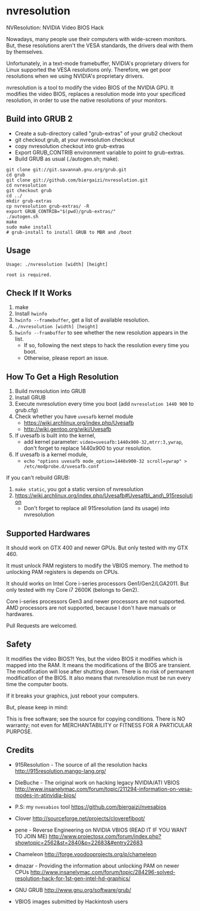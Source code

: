nvresolution
=========

NVResolution: NVIDIA Video BIOS Hack

Nowadays, many people use their computers with wide-screen monitors.
But, these resolutions aren't the VESA standards, the drivers deal with them by themselves.

Unfortunately, in a text-mode framebuffer, NVIDIA's proprietary drivers for Linux supported the VESA resolutions only. Therefore, we get poor resolutions when we using NVIDIA's proprietary drivers.

nvresolution is a tool to modify the video BIOS of the NVIDIA GPU.
It modifies the video BIOS, replaces a resolution mode into your specificed resolution, in order to use the native resolutions of your monitors.

Build into GRUB 2
-------------------

* Create a sub-directory called "grub-extras" of your grub2 checkout
* git checkout grub, at your nvresolution checkout
* copy nvresolution checkout into grub-extras
* Export GRUB\_CONTRIB environment variable to point to grub-extras.
* Build GRUB as usual (./autogen.sh; make).

```
git clone git://git.savannah.gnu.org/grub.git
cd grub
git clone git://github.com/biergaizi/nvresolution.git
cd nvresolution
git checkout grub
cd ../
mkdir grub-extras
cp nvresolution grub-extras/ -R
export GRUB_CONTRIB="$(pwd)/grub-extras/"
./autogen.sh
make
sudo make install
# grub-install to install GRUB to MBR and /boot
```

Usage
--------
    Usage: ./nvresolution [width] [height]

    root is required.

Check If It Works
------------------
1. make
2. Install `hwinfo`
3. `hwinfo --framebuffer`, get a list of available resolution.
4. `./nvresolution [width] [height]`
5. `hwinfo --frambuffer` to see whether the new resolution appears in the list.
    * If so, following the next steps to hack the resolution every time you boot.
    * Otherwise, please report an issue.

How To Get a High Resolution
--------------------------------

1. Build nvresolution into GRUB
2. Install GRUB
3. Execute nvresolution every time you boot (add `nvresolution 1440 900` to grub.cfg)
3. Check whether you have `uvesafb` kernel module
   * https://wiki.archlinux.org/index.php/Uvesafb
   * http://wiki.gentoo.org/wiki/Uvesafb
4. If uvesafb is built into the kernel,
    * add kernel parameter: `video=uvesafb:1440x900-32,mtrr:3,ywrap`, don't forget to replace 1440x900 to your resolution.
5. If uvesafb is a kernel module,
    * `echo "options uvesafb mode_option=1440x900-32 scroll=ywrap" > /etc/modprobe.d/uvesafb.conf`

If you can't rebuild GRUB:

1. `make static`, you got a static version of nvresolution
2. https://wiki.archlinux.org/index.php/Uvesafb#Uvesafb\_and\_915resolution
   * Don't forget to replace all 915resolution (and its usage) into nvresolution

Supported Hardwares
-------------------
It should work on GTX 400 and newer GPUs. But only tested with my
GTX 460.

It must unlock PAM registers to modify the VBIOS memory. The method to unlocking
PAM registers is depends on CPUs.

It should works on Intel Core i-series processors Gen1/Gen2/LGA2011. But only tested
with my Core i7 2600K (belongs to Gen2).

Core i-series processors Gen3 and newer processors are not supported.
AMD processors are not supported, because I don't have manuals or hardwares.

Pull Requests are welcomed.

Safety
---------
It modifies the video BIOS?! Yes, but the video BIOS it modifies which is mapped into the RAM. It means the modifications of the BIOS are transient. The modification will lose after shutting down.
There is no risk of permanent modification of the BIOS. It also means that nvresolution must be run every time the computer boots.

If it breaks your graphics, just reboot your computers.

But, please keep in mind:

This is free software; see the source for copying conditions.
There is NO warranty; not even for MERCHANTABILITY or FITNESS FOR A PARTICULAR PURPOSE.

Credits
---------
* 915Resolution - The source of all the resolution hacks
  http://915resolution.mango-lang.org/

* DieBuche - The original work on hacking legacy NVIDIA/ATI VBIOS
  http://www.insanelymac.com/forum/topic/211294-information-on-vesa-modes-in-atinvidia-bios/

* P.S: my `nvesabios` tool
  https://github.com/biergaizi/nvesabios

* Clover
  http://sourceforge.net/projects/cloverefiboot/

* pene - Reverse Engineering on NVIDIA VBIOS (READ IT IF YOU WANT TO JOIN ME)
  http://www.projectosx.com/forum/index.php?showtopic=2562&st=2840&p=22683&#entry22683

* Chameleon
  http://forge.voodooprojects.org/p/chameleon

* dmazar - Providing the information about unlocking PAM on newer CPUs
  http://www.insanelymac.com/forum/topic/284296-solved-resolution-hack-for-1st-gen-intel-hd-graphics/

* GNU GRUB
  http://www.gnu.org/software/grub/

* VBIOS images submitted by Hackintosh users

